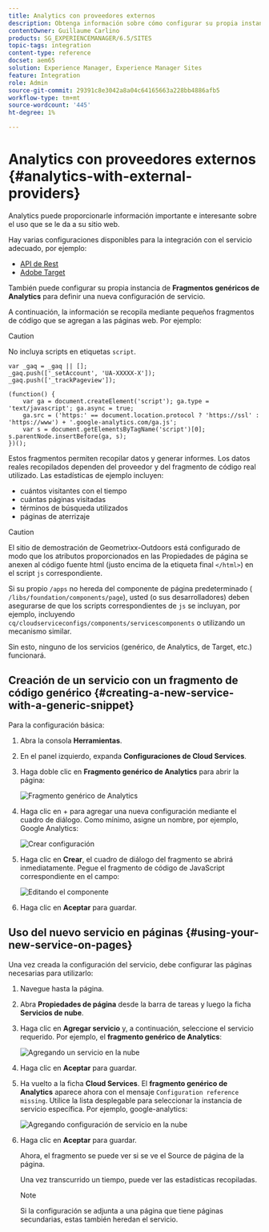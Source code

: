 ```yaml
---
title: Analytics con proveedores externos
description: Obtenga información sobre cómo configurar su propia instancia de fragmentos de Analytics genéricos para definir una nueva configuración de servicio.
contentOwner: Guillaume Carlino
products: SG_EXPERIENCEMANAGER/6.5/SITES
topic-tags: integration
content-type: reference
docset: aem65
solution: Experience Manager, Experience Manager Sites
feature: Integration
role: Admin
source-git-commit: 29391c8e3042a8a04c64165663a228bb4886afb5
workflow-type: tm+mt
source-wordcount: '445'
ht-degree: 1%

---
```



# Analytics con proveedores externos {#analytics-with-external-providers}

Analytics puede proporcionarle información importante e interesante sobre el uso que se le da a su sitio web.

Hay varias configuraciones disponibles para la integración con el servicio adecuado, por ejemplo:

* [API de Rest](/help/sites-administering/adobeanalytics.md)
* [Adobe Target](/help/sites-administering/target.md)

También puede configurar su propia instancia de **Fragmentos genéricos de Analytics** para definir una nueva configuración de servicio.

A continuación, la información se recopila mediante pequeños fragmentos de código que se agregan a las páginas web. Por ejemplo:

>[!CAUTION]
>
>No incluya scripts en etiquetas `script`.

```
var _gaq = _gaq || [];
_gaq.push(['_setAccount', 'UA-XXXXX-X']);
_gaq.push(['_trackPageview']);

(function() {
    var ga = document.createElement('script'); ga.type = 'text/javascript'; ga.async = true;
    ga.src = ('https:' == document.location.protocol ? 'https://ssl' : 'https://www') + '.google-analytics.com/ga.js';
    var s = document.getElementsByTagName('script')[0]; s.parentNode.insertBefore(ga, s);
})();
```

Estos fragmentos permiten recopilar datos y generar informes. Los datos reales recopilados dependen del proveedor y del fragmento de código real utilizado. Las estadísticas de ejemplo incluyen:

* cuántos visitantes con el tiempo
* cuántas páginas visitadas
* términos de búsqueda utilizados
* páginas de aterrizaje

>[!CAUTION]
>
>El sitio de demostración de Geometrixx-Outdoors está configurado de modo que los atributos proporcionados en las Propiedades de página se anexen al código fuente html (justo encima de la etiqueta final `</html>`) en el script `js` correspondiente.
>
>Si su propio `/apps` no hereda del componente de página predeterminado ( `/libs/foundation/components/page`), usted (o sus desarrolladores) deben asegurarse de que los scripts correspondientes de `js` se incluyan, por ejemplo, incluyendo `cq/cloudserviceconfigs/components/servicescomponents` o utilizando un mecanismo similar.
>
>Sin esto, ninguno de los servicios (genérico, de Analytics, de Target, etc.) funcionará.

## Creación de un servicio con un fragmento de código genérico {#creating-a-new-service-with-a-generic-snippet}

Para la configuración básica:

1. Abra la consola **Herramientas**.
1. En el panel izquierdo, expanda **Configuraciones de Cloud Services**.
1. Haga doble clic en **Fragmento genérico de Analytics** para abrir la página:

   ![Fragmento genérico de Analytics](assets/analytics_genericoverview.png)

1. Haga clic en + para agregar una nueva configuración mediante el cuadro de diálogo. Como mínimo, asigne un nombre, por ejemplo, Google Analytics:

   ![Crear configuración](assets/analytics_addconfig.png)

1. Haga clic en **Crear**, el cuadro de diálogo del fragmento se abrirá inmediatamente. Pegue el fragmento de código de JavaScript correspondiente en el campo:

   ![Editando el componente](assets/analytics_snippet.png)

1. Haga clic en **Aceptar** para guardar.

## Uso del nuevo servicio en páginas {#using-your-new-service-on-pages}

Una vez creada la configuración del servicio, debe configurar las páginas necesarias para utilizarlo:

1. Navegue hasta la página.
1. Abra **Propiedades de página** desde la barra de tareas y luego la ficha **Servicios de nube**.
1. Haga clic en **Agregar servicio** y, a continuación, seleccione el servicio requerido. Por ejemplo, el **fragmento genérico de Analytics**:

   ![Agregando un servicio en la nube](assets/analytics_selectservice.png)

1. Haga clic en **Aceptar** para guardar.
1. Ha vuelto a la ficha **Cloud Services**. El **fragmento genérico de Analytics** aparece ahora con el mensaje `Configuration reference missing`. Utilice la lista desplegable para seleccionar la instancia de servicio específica. Por ejemplo, google-analytics:

   ![Agregando configuración de servicio en la nube](assets/analytics_selectspecificservice.png)

1. Haga clic en **Aceptar** para guardar.

   Ahora, el fragmento se puede ver si se ve el Source de página de la página.

   Una vez transcurrido un tiempo, puede ver las estadísticas recopiladas.

   >[!NOTE]
   >
   >Si la configuración se adjunta a una página que tiene páginas secundarias, estas también heredan el servicio.
